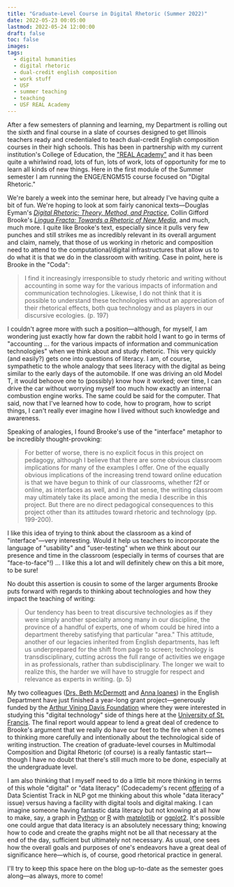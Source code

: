 ```yaml
---
title: "Graduate-Level Course in Digital Rhetoric (Summer 2022)"
date: 2022-05-23 00:05:00
lastmod: 2022-05-24 12:00:00
draft: false
toc: false
images:
tags:
  - digital humanities
  - digital rhetoric
  - dual-credit english composition
  - work stuff
  - USF
  - summer teaching
  - teaching
  - USF REAL Academy
---
```


After a few semesters of planning and learning, my Department is rolling out the sixth and final course in a slate of courses designed to get Illinois teachers ready and credentialed to teach dual-credit English composition courses in their high schools. This has been in partnership with my current institution's College of Education, the ["REAL Academy"](https://www.stfrancis.edu/real/courses/) and it has been quite a whirlwind road, lots of fun, lots of work, lots of opportunity for me to learn all kinds of new things. Here in the first module of the Summer semester I am running the ENGE/ENGM515 course focused on "Digital Rhetoric."

We're barely a week into the seminar here, but already I've having quite a bit of fun. We're hoping to look at som fairly canonical texts—Douglas Eyman's [_Digital Rhetoric: Theory, Method, and Practice_](https://www.press.umich.edu/4536325/digital_rhetoric), Collin Gifford Brooke's [_Lingua Fracta: Towards a Rhetoric of New Media_](https://books.google.com/books/about/Lingua_Fracta.html?id=5CgLAQAAMAAJ), and much, much more. I quite like Brooke's text, especially since it pulls very few punches and still strikes me as incredibly relevant in its overall argument and claim, namely, that those of us working in rhetoric and composition need to attend to the computational/digital infrastructures that allow us to do what it is that we do in the classroom with writing. Case in point, here is Brooke in the "Coda": 

> I find it increasingly irresponsible to study rhetoric and writing without accounting in some way for the various impacts of information and communication technologies. Likewise, I do not think that it is possible to understand these technologies without an appreciation of their rhetorical effects, both qua technology and as players in our discursive ecologies. (p. 197)

I couldn't agree more with such a position—although, for myself, I am wondering just exactly how far down the rabbit hold I want to go in terms of "accounting ... for the various impacts of information and communication technologies" when we think about and study rhetoric. This very quickly (and easily?) gets one into questions of literacy. I am, of course, sympathetic to the whole analogy that sees literacy with the digital as being similar to the early days of the automobile. If one was driving an old Model T, it would behoove one to (possibly) know how it worked; over time, I can drive the car without worrying myself too much how exactly an internal combustion engine works. The same could be said for the computer. That said, now that I've learned how to code, how to program, how to script things, I can't really ever imagine how I lived without such knowledge and awareness. 

Speaking of analogies, I found Brooke's use of the "interface" metaphor to be incredibly thought-provoking:

> For better of worse, there is no explicit focus in this project on pedagogy, although I believe that there are some obvious classroom implications for many of the examples I offer. One of the equally obvious implications of the increasing trend toward online education is that we have begun to think of our classrooms, whether f2f or online, as interfaces as well, and in that sense, the writing classroom may ultimately take its place among the media I describe in this project. But there are no direct pedagogical consequences to this project other than its attitudes toward rhetoric and technology (pp. 199-200).

I like this idea of trying to think about the classroom as a kind of "interface"—very interesting. Would it help us teachers to incorporate the language of "usability" and "user-testing" when we think about our presence and time in the classroom (especially in terms of courses that are "face-to-face"!) ... I like this a lot and will definitely chew on this a bit more, to be sure!

No doubt this assertion is cousin to some of the larger arguments Brooke puts forward with regards to thinking about technologies and how they impact the teaching of writing: 

> Our tendency has been to treat discursive technologies as if they were simply another specialty among many in our discipline, the province of a handful of experts, one of whom could be hired into a department thereby satisfying that particular "area." This attitude, another of our legacies inherited from English departments, has left us underprepared for the shift from page to screen; technology is transdisciplinary, cutting across the full range of activities we engage in as professionals, rather than subdisciplinary. The longer we wait to realize this, the harder we will have to struggle for respect and relevance as experts in writing. (p. 5)

My two colleagues ([Drs. Beth McDermott](https://bethmcdermott.com/) and [Anna Ioanes](https://annaioanes.com/)) in the English Department have just finished a year-long grant project—generously funded by the [Arthur Vining Davis Foundation](https://www.avdf.org/) where they were interested in studying this "digital technology" side of things here at the [University of St. Francis](https://www.stfrancis.edu). The final report would appear to lend a great deal of credence to Brooke's argument that we really do have our feet to the fire when it comes to thinking more carefully and intentionally about the technological side of writing instruction. The creation of graduate-level courses in Multimodal Composition and Digital Rhetoric (of course) is a really fantastic start—though I have no doubt that there's still much more to be done, especially at the undergraduate level. 

I am also thinking that I myself need to do a little bit more thinking in terms of this whole "digital" or "data literacy" (Codecademy's recent [offering](https://www.codecademy.com/learn/paths/data-science-nlp) of a Data Scientist Track in NLP got me thinking about this whole "data literacy" issue) versus having a facility with digital tools and digital making. I can imagine someone having fantastic data literacy but not knowing at all how to make, say, a graph in [Python](https://www.python.org/) or [R](https://www.r-project.org/) with [matplotlib](https://matplotlib.org/) or [ggplot2](https://ggplot2.tidyverse.org/). It's possible one could argue that data literacy is an absolutely necessary thing; knowing how to code and create the graphs might not be all that necessary at the end of the day, sufficient but ultimately not necessary. As usual, one sees how the overall goals and purposes of one's endeavors have a great deal of significance here—which is, of course, good rhetorical practice in general.

I'll try to keep this space here on the blog up-to-date as the semester goes along—as always, more to come!
